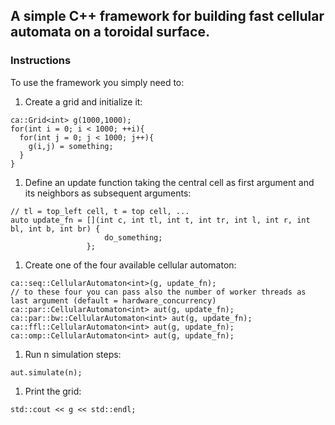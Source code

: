 ## A simple C++ framework for building fast cellular automata on a toroidal surface.

### Instructions
To use the framework you simply need to:
1. Create a grid and initialize it:

```
ca::Grid<int> g(1000,1000);
for(int i = 0; i < 1000; ++i){
  for(int j = 0; j < 1000; j++){
    g(i,j) = something;
  }
}
```
1. Define an update function taking the central cell as first argument and its neighbors as subsequent arguments:

```
// tl = top_left cell, t = top cell, ...
auto update_fn = [](int c, int tl, int t, int tr, int l, int r, int bl, int b, int br) {
                     do_something;
                 };
```

1. Create one of the four available cellular automaton:

```
ca::seq::CellularAutomaton<int>(g, update_fn);
// to these four you can pass also the number of worker threads as last argument (default = hardware_concurrency)
ca::par::CellularAutomaton<int> aut(g, update_fn);
ca::par::bw::CellularAutomaton<int> aut(g, update_fn);
ca::ffl::CellularAutomaton<int> aut(g, update_fn);
ca::omp::CellularAutomaton<int> aut(g, update_fn);
```

1. Run n simulation steps:
```
aut.simulate(n);
```

1. Print the grid:

```
std::cout << g << std::endl;
```



